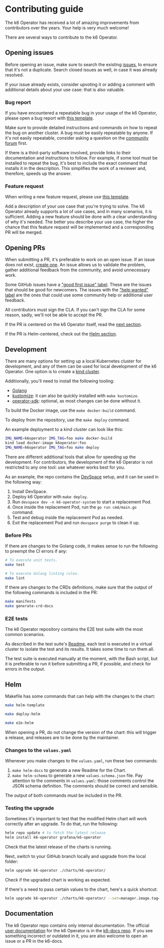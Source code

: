 # Contributing guide

The k6 Operator has received a lot of amazing improvements from contributors over the years. Your help is very much welcome!

There are several ways to contribute to the k6 Operator.

## Opening issues

Before opening an issue, make sure to search the existing [issues](https://github.com/grafana/k6-operator/issues), to ensure that it's not a duplicate. Search closed issues as well, in case it was already resolved.

If your issue already exists, consider upvoting it or adding a comment with additional details about your use case: that is also valuable.

### Bug report

If you have encountered a repeatable bug in your usage of the k6 Operator, please open a bug report with [this template](https://github.com/grafana/k6-operator/issues/new?assignees=&labels=bug&projects=&template=bug.yaml).

Make sure to provide detailed instructions and commands on how to repeat the bug on another cluster. A bug must be easily repeatable by anyone. If it's not easily repeatable, consider asking a question on the [community forum](https://community.grafana.com/c/grafana-k6/k6-operator/73) first.

If there is a third-party software involved, provide links to their documentation and instructions to follow. For example, if some tool must be installed to repeat the bug, it's best to include the exact command that installs it in the description. This simplifies the work of a reviewer and, therefore, speeds up the answer.

### Feature request

When writing a new feature request, please use [this template](https://github.com/grafana/k6-operator/issues/new?assignees=&labels=enhancement&projects=&template=feat_req.yaml).

Add a description of your use case that you're trying to solve. The k6 Operator already supports a lot of use cases, and in many scenarios, it is sufficient. Adding a new feature should be done with a clear understanding of why it's needed. The better you describe your use case, the higher the chance that this feature request will be implemented and a corresponding PR will be merged.

## Opening PRs

When submitting a PR, it's preferable to work on an open issue. If an issue does not exist, [create one](#opening-issues). An issue allows us to validate the problem, gather additional feedback from the community, and avoid unnecessary work.

Some GitHub issues have a ["good first issue" label](https://github.com/grafana/k6-operator/issues?q=is%3Aissue+is%3Aopen+label%3A%22good+first+issue%22). These are the issues that should be good for newcomers. The issues with the ["help wanted" label](https://github.com/grafana/k6-operator/issues?q=is%3Aissue+is%3Aopen+label%3A%22help+wanted%22) are the ones that could use some community help or additional user feedback.

All contributors must sign the CLA. If you can't sign the CLA for some reason, sadly, we'll not be able to accept the PR.

If the PR is centered on the k6 Operator itself, read the [next section](#development).

If the PR is Helm-centered, check out the [Helm section](#helm).

## Development

There are many options for setting up a local Kubernetes cluster for development, and any of them can be used for local development of the k6 Operator. One option is to create a [kind cluster](https://kind.sigs.k8s.io/docs/user/quick-start/).

Additionally, you'll need to install the following tooling:

- [Golang](https://go.dev/doc/install)
- [kustomize](https://kubectl.docs.kubernetes.io/installation/kustomize/): it can also be quickly installed with `make kustomize`.
- [operator-sdk](https://sdk.operatorframework.io/docs/installation/): optional, as most changes can be done without it.

To build the Docker image, use the `make docker-build` command.

To deploy from the repository, use the `make deploy` command.

An example deployment to a kind cluster can look like this:
```sh
IMG_NAME=k6operator IMG_TAG=foo make docker-build
kind load docker-image k6operator:foo
IMG_NAME=k6operator IMG_TAG=foo make deploy
```

There are different additional tools that allow for speeding up the development. For contributors, the development of the k6 Operator is not restricted to any one tool: use whatever works best for you.

As an example, the repo contains the [DevSpace](https://www.devspace.sh/) setup, and it can be used in the following way:

1. Install DevSpace.
1. Deploy k6 Operator with `make deploy`.
1. Run `devspace dev -n k6-operator-system` to start a replacement Pod.
1. Once inside the replacement Pod, run the `go run cmd/main.go` command.
1. Test and debug inside the replacement Pod as needed.
1. Exit the replacement Pod and run `devspace purge` to clean it up.

### Before PRs

If there are changes to the Golang code, it makes sense to run the following to preempt the CI errors if any:
```sh
# To execute unit tests.
make test

# To execute Golang linting rules.
make lint
```

If there are changes to the CRDs definitions, make sure that the output of the following commands is included in the PR:
```sh
make manifests
make generate-crd-docs
```

### E2E tests

The k6 Operator repository contains the E2E test suite with the most common scenarios.

As described in the test suite's [Readme](https://github.com/grafana/k6-operator/tree/main/e2e#e2e-tests-for-k6-operator), each test is executed in a virtual cluster to isolate the test and its results. It takes some time to run them all.

The test suite is executed manually at the moment, with the Bash script, but it is preferable to run it before submitting a PR, if possible, and check for errors in the output.

## Helm

Makefile has some commands that can help with the changes to the chart:
```sh
make helm-template

make deploy-helm

make e2e-helm
```

When opening a PR, do not change the version of the chart: this will trigger a release, and releases are to be done by the maintainer.

### Changes to the `values.yaml`

Whenever you make changes to the `values.yaml`, run these two commands:
1. `make helm-docs` to generate a new Readme for the Chart.
1. `make helm-schema` to generate a new `values.schema.json` file. Pay attention to the comments in `values.yaml`: those comments control the JSON schema definition. The comments should be correct and sensible.

The output of both commands must be included in the PR.

### Testing the upgrade

Sometimes it's important to test that the modified Helm chart will work correctly after an upgrade. To do that, run the following:
```sh
helm repo update # to fetch the latest release
helm install k6-operator grafana/k6-operator
```

Check that the latest release of the charts is running.

Next, switch to your GitHub branch locally and upgrade from the local folder:
```sh
helm upgrade k6-operator ./charts/k6-operator/
```

Check if the upgraded chart is working as expected.

If there's a need to pass certain values to the chart, here's a quick shortcut:
```sh
helm upgrade k6-operator ./charts/k6-operator/ --set=manager.image.tag=XXXX
```

## Documentation

The k6 Operator repo contains only internal documentation. The official [user documentation](https://grafana.com/docs/k6/latest/set-up/set-up-distributed-k6/) for the k6 Operator is in the [k6-docs repo](https://github.com/grafana/k6-docs). If you see something incorrect or outdated in it, you are also welcome to open an issue or a PR in the k6-docs.
